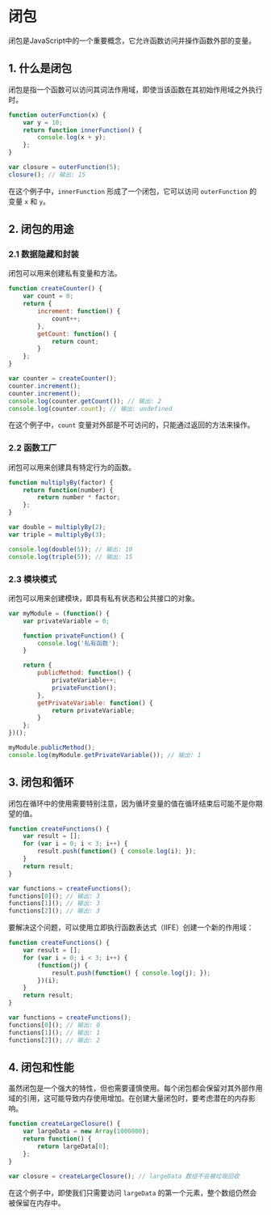 # 闭包

闭包是JavaScript中的一个重要概念，它允许函数访问并操作函数外部的变量。

## 1. 什么是闭包

闭包是指一个函数可以访问其词法作用域，即使当该函数在其初始作用域之外执行时。

```javascript
function outerFunction(x) {
    var y = 10;
    return function innerFunction() {
        console.log(x + y);
    };
}

var closure = outerFunction(5);
closure(); // 输出: 15
```

在这个例子中，`innerFunction` 形成了一个闭包，它可以访问 `outerFunction` 的变量 `x` 和 `y`。

## 2. 闭包的用途

### 2.1 数据隐藏和封装

闭包可以用来创建私有变量和方法。

```javascript
function createCounter() {
    var count = 0;
    return {
        increment: function() {
            count++;
        },
        getCount: function() {
            return count;
        }
    };
}

var counter = createCounter();
counter.increment();
counter.increment();
console.log(counter.getCount()); // 输出: 2
console.log(counter.count); // 输出: undefined
```

在这个例子中，`count` 变量对外部是不可访问的，只能通过返回的方法来操作。

### 2.2 函数工厂

闭包可以用来创建具有特定行为的函数。

```javascript
function multiplyBy(factor) {
    return function(number) {
        return number * factor;
    };
}

var double = multiplyBy(2);
var triple = multiplyBy(3);

console.log(double(5)); // 输出: 10
console.log(triple(5)); // 输出: 15
```

### 2.3 模块模式

闭包可以用来创建模块，即具有私有状态和公共接口的对象。

```javascript
var myModule = (function() {
    var privateVariable = 0;

    function privateFunction() {
        console.log('私有函数');
    }

    return {
        publicMethod: function() {
            privateVariable++;
            privateFunction();
        },
        getPrivateVariable: function() {
            return privateVariable;
        }
    };
})();

myModule.publicMethod();
console.log(myModule.getPrivateVariable()); // 输出: 1
```

## 3. 闭包和循环

闭包在循环中的使用需要特别注意，因为循环变量的值在循环结束后可能不是你期望的值。

```javascript
function createFunctions() {
    var result = [];
    for (var i = 0; i < 3; i++) {
        result.push(function() { console.log(i); });
    }
    return result;
}

var functions = createFunctions();
functions[0](); // 输出: 3
functions[1](); // 输出: 3
functions[2](); // 输出: 3
```

要解决这个问题，可以使用立即执行函数表达式（IIFE）创建一个新的作用域：

```javascript
function createFunctions() {
    var result = [];
    for (var i = 0; i < 3; i++) {
        (function(j) {
            result.push(function() { console.log(j); });
        })(i);
    }
    return result;
}

var functions = createFunctions();
functions[0](); // 输出: 0
functions[1](); // 输出: 1
functions[2](); // 输出: 2
```

## 4. 闭包和性能

虽然闭包是一个强大的特性，但也需要谨慎使用。每个闭包都会保留对其外部作用域的引用，这可能导致内存使用增加。在创建大量闭包时，要考虑潜在的内存影响。

```javascript
function createLargeClosure() {
    var largeData = new Array(1000000);
    return function() {
        return largeData[0];
    };
}

var closure = createLargeClosure(); // largeData 数组不会被垃圾回收
```

在这个例子中，即使我们只需要访问 `largeData` 的第一个元素，整个数组仍然会被保留在内存中。

